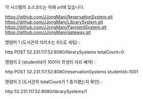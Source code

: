 각 시스템의 소스코드는 아래 url에 있습니다. 

https://github.com/JJongMani/ReservationSystem.git
https://github.com/JJongMani/LibrarySystem.git
https://github.com/JJongMani/PaymentSystem.git
https://github.com/JJongMani/gateway.git

명령어 1 (도서관의 자리수는 0으로 세팅) : 

http POST 52.231.117.52:8080/librarySystems totalCount=0

명령어 2 (studentId가 1001이 학생이 자리 예약) : 

http POST 52.231.117.52:8080/reservationSystems studentId=1001

명령어 3 (도서관의 totalCount가 1 증가했는지 확인) : 

http 52.231.117.52:8080/librarySystems/1
